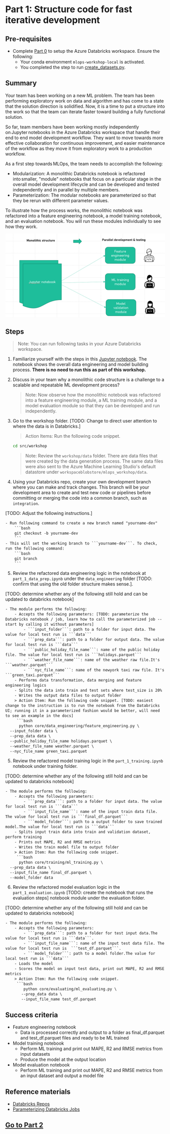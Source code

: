 
# Part 1: Structure code for fast iterative development
## Pre-requisites
- Complete [Part 0](part_0.md) to setup the Azure Databricks workspace. Ensure the following:
	- Your conda environment ``mlops-workshop-local`` is activated.
	- You completed the step to run [create_datasets.py](part_0.md#option-a-use-compute-instance-for-code-development).

## Summary 
Your team has been working on a new ML problem. The team has been performing exploratory work on data and algorithm and has come to a state that the solution direction is solidified. Now, it is a time to put a structure into the work so that the team can iterate faster toward building a fully functional solution.   

So far, team members have been working mostly independently on Jupyter notebooks in the Azure Databricks workspace that handle their end to end model development workflow. They want to move towards more effective collaboration for continuous improvement, and easier maintenance of the workflow as they move it from exploratory work to a production workflow. 

As a first step towards MLOps, the team needs to accomplish the following:  

- Modularization: A monolithic Databricks notebook is refactored into smaller, "module" notebooks that focus on a particular stage in the overall model development lifecycle and can be developed and tested independently and in parallel by multiple members.
- Parameterization: The modular notebooks are parameterized so that they be rerun with different parameter values.

To illustrate how the process works, the monolithic notebook was refactored into a feature engineering notebook, a model training notebook, and an evaluation notebook. You will run these modules individually to see how they work.

 ![monolithic to modular](./images/monolithic_modular.png)

## Steps

> Note: You can run following tasks in your Azure Databricks workspace. 

1. Familiarize yourself with the steps in this [Jupyter
  notebook](../notebooks/mlflow-end-to-end-example.ipynb). The notebook shows the overall data engineering and model building
  process. **There is no need to run this as part of this workshop.**
   
2. Discuss in your team why a monolithic code structure is a challenge to a scalable and repeatable ML development process? 
    > Note: Now observe how the monolithic notebook was refactored into a feature engineering module, a ML training module, and a model evaluation module so that they can be developed and run independently.

3. Go to the workshop folder. [TODO: Change to direct user attention to where the data is in Databricks.]
    > Action Items: Run the following code snippet.
    ```bash 
    cd src/workshop
    ```
    > Note: Review the ```workshop/data``` folder. There are data files that were created by the data generation process. The same data files were also sent to the  Azure Machine Learning Studio's default datastore under ```workspaceblobstore/mlops_workshop/data```.

4. Using your Databricks repo, create your own development branch where you can make and track changes. This branch will be your development area to create and test new code or pipelines before committing or merging the code into a common branch, such as ```integration```.

[TODO: Adjust the following instructions.]

    - Run following command to create a new branch named "yourname-dev"
        ```bash
        git checkout -b yourname-dev
        ```
    - This will set the working branch to ```yourname-dev```. To check, run the following command:
        ```bash
        git branch
        ```

5. Review the refactored data engineering logic in the notebook at ```part_1_data_prep.ipynb``` under the ```data_engineering``` folder [TODO: confirm that using the old folder structure makes sense.].

[TODO: determine whether any of the following still hold and can be updated to databricks notebook]


    - The module performs the following:
        - Accepts the following parameters: [TODO: parameterize the Databricks notebook / job, learn how to call the parameterized job -- start by calling it without parameters]
            - ```input_folder```: path to a folder for input data. The value for local test run is ```data```
            - ```prep_data```: path to a folder for output data. The value for local test run is ```data```
            - ```public_holiday_file_name```: name of the public holiday file. The value for local test run is ```holidays.parquet``` 
            - ```weather_file_name```: name of the weather raw file.It's ```weather.parquet``` 
            - ```nyc_file_name```: name of the newyork taxi raw file. It's ```green_taxi.parquet``` 
        - Performs data transformation, data merging and feature engineering logics 
        - Splits the data into train and test sets where test_size is 20%
        - Writes the output data files to output folder
        > Action Item: Run the following code snippet. [TODO: easiest change to the instruction is to run the notebook from the Databricks UI; running it in a parameterized fashion would be better, will need to see an example in the docs]
         ```bash 
          python core/data_engineering/feature_engineering.py \
	  --input_folder data \
	  --prep_data data \
	  --public_holiday_file_name holidays.parquet \
	  --weather_file_name weather.parquet \
	  --nyc_file_name green_taxi.parquet
5. Review the refactored model training logic in the ```part_1_training.ipynb``` notebook under training folder. 

[TODO: determine whether any of the following still hold and can be updated to databricks notebook]

    - The module performs the following:
        - Accepts the following parameters:
            - ```prep_data```: path to a folder for input data. The value for local test run is ```data```
            - ```input_file_name```: name of the input train data file. The value for local test run is ```final_df.parquet```
            - ```model_folder```: path to a output folder to save trained model.The value for local test run is ```data```
        - Splits input train data into train and validation dataset, perform training  
        - Prints out MAPE, R2 and RMSE metrics
        - Writes the train model file to output folder
        > Action Item: Run the following code snippet.
         ```bash 
          python core/training/ml_training.py \
	  --prep_data data \
	  --input_file_name final_df.parquet \
	  --model_folder data

6. Review the refactored model evaluation logic in the ```part_1_evaluation.ipynb``` [TODO: create the notebook that runs the evaluation steps] notebook module under the evaluation folder. 

[TODO: determine whether any of the following still hold and can be updated to databricks notebook]

    - The module performs the following:
        - Accepts the following parameters:
            - ```prep_data```: path to a folder for test input data.The value for local test run is ```data```.
            - ```input_file_name```: name of the input test data file. The value for local test run is  ```test_df.parquet```.
            - ```model_folder```: path to a model folder.The value for local test run is ```data```
        - Loads the model 
        - Scores the model on input test data, print out MAPE, R2 and RMSE metrics
        > Action Item: Run the following code snippet.
         ```bash 
            python core/evaluating/ml_evaluating.py \
	       --prep_data data \
	       --input_file_name test_df.parquet

## Success criteria
- Feature engineering notebook
    - Data is processed correctly and output to a folder as final_df.parquet and test_df.parquet files and ready to be ML trained
- Model training notebook
    - Perform ML training and print out MAPE, R2 and RMSE metrics from input datasets
    - Produce the model at the output location
- Model evaluation notebook
    -  Perform ML training and print out MAPE, R2 and RMSE metrics from an input dataset and output a model file

## Reference materials
- [Databricks Repos]()
- [Parameterizing Databricks Jobs]()

## [Go to Part 2](part_2.md)


